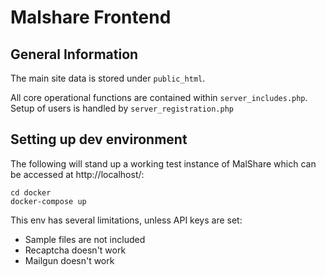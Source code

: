 # Malshare Frontend

## General Information
The main site data is stored under `public_html`.

All core operational functions are contained within `server_includes.php`.  Setup of users is handled by `server_registration.php`



## Setting up dev environment

The following will stand up a working test instance of MalShare which can be accessed at http://localhost/:

```
cd docker
docker-compose up

```

This env has several limitations, unless API keys are set:
 - Sample files are not included
 - Recaptcha doesn't work
 - Mailgun doesn't work